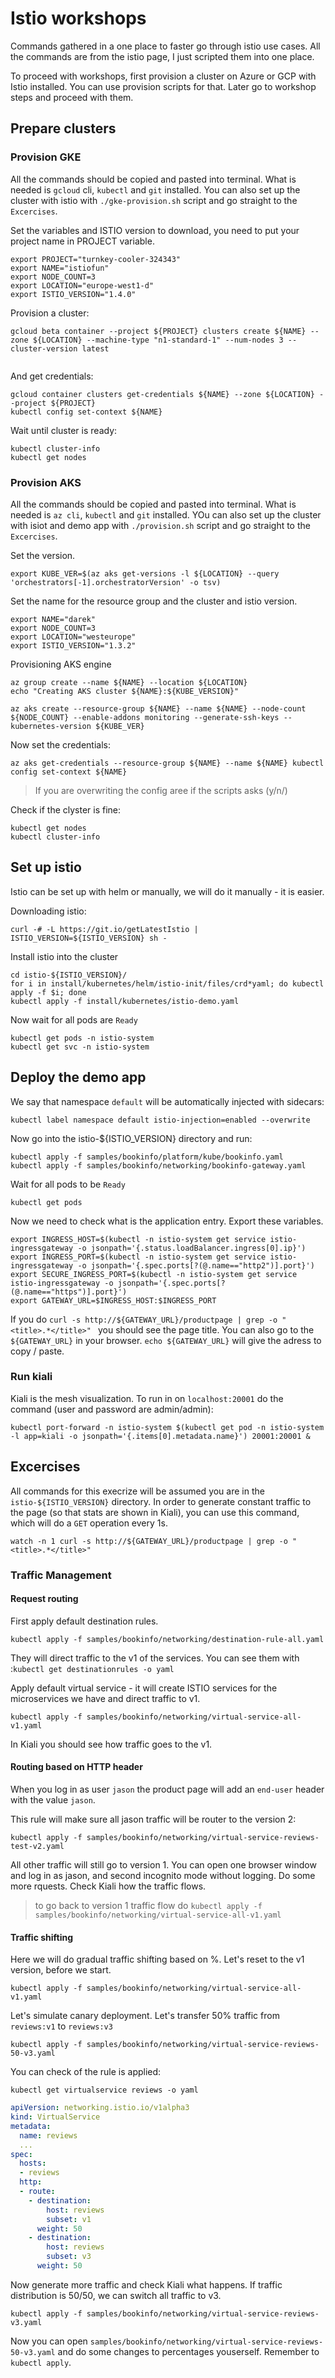 # Istio workshops

Commands gathered in a one place to faster go through istio use cases. All the commands are from the istio page, I just scripted them into one place. 

To proceed with workshops, first provision a cluster on Azure or GCP with Istio installed. You can use provision scripts for that. Later go to workshop steps and proceed with them.

## Prepare clusters 

### Provision GKE

All the commands should be copied and pasted into terminal.
What is needed is `gcloud` cli,  `kubectl` and `git` installed. 
You can also set up the cluster with istio with `./gke-provision.sh` script and go straight to the `Excercises`.

Set the variables and ISTIO version to download, you need to put your project name in PROJECT variable.

```
export PROJECT="turnkey-cooler-324343"
export NAME="istiofun"
export NODE_COUNT=3
export LOCATION="europe-west1-d"
export ISTIO_VERSION="1.4.0"
```

Provision a cluster:

```
gcloud beta container --project ${PROJECT} clusters create ${NAME} --zone ${LOCATION} --machine-type "n1-standard-1" --num-nodes 3 --cluster-version latest


```

And get credentials:

```
gcloud container clusters get-credentials ${NAME} --zone ${LOCATION} --project ${PROJECT}
kubectl config set-context ${NAME}
```

Wait until cluster is ready:

```
kubectl cluster-info
kubectl get nodes
```

### Provision AKS

All the commands should be copied and pasted into terminal. 
What is needed is `az cli`,  `kubectl` and `git` installed. 
YOu can also set up the cluster with isiot and demo app with `./provision.sh` script and go straight to the `Excercises`.

Set the version. 

`export KUBE_VER=$(az aks get-versions -l ${LOCATION} --query 'orchestrators[-1].orchestratorVersion' -o tsv)`

Set the name for the resource group and the cluster and istio version.

```
export NAME="darek"
export NODE_COUNT=3
export LOCATION="westeurope"
export ISTIO_VERSION="1.3.2"
```

Provisioning AKS engine

```
az group create --name ${NAME} --location ${LOCATION} 
echo "Creating AKS cluster ${NAME}:${KUBE_VERSION}"

az aks create --resource-group ${NAME} --name ${NAME} --node-count ${NODE_COUNT} --enable-addons monitoring --generate-ssh-keys --kubernetes-version ${KUBE_VER}
```

Now set the credentials:

`az aks get-credentials --resource-group ${NAME} --name ${NAME}
kubectl config set-context ${NAME}`

> If you are overwriting the config aree if the scripts asks (y/n/)

Check if the clyster is fine:

```
kubectl get nodes
kubectl cluster-info
```

## Set up istio

Istio can be set up with helm or manually, we will do it manually - it is easier.

Downloading istio:

```
curl -# -L https://git.io/getLatestIstio | ISTIO_VERSION=${ISTIO_VERSION} sh -
```

Install istio into the cluster

```
cd istio-${ISTIO_VERSION}/
for i in install/kubernetes/helm/istio-init/files/crd*yaml; do kubectl apply -f $i; done
kubectl apply -f install/kubernetes/istio-demo.yaml
```

Now wait for all pods are `Ready`

```
kubectl get pods -n istio-system
kubectl get svc -n istio-system
```

## Deploy the demo app 


We say that namespace `default` will be automatically injected with sidecars:

```
kubectl label namespace default istio-injection=enabled --overwrite
```

Now go into the istio-${ISTIO_VERSION} directory and run:
```
kubectl apply -f samples/bookinfo/platform/kube/bookinfo.yaml
kubectl apply -f samples/bookinfo/networking/bookinfo-gateway.yaml
```
Wait for all pods to be `Ready`

`kubectl get pods`

Now we need to check what is the application entry. Export these variables. 

```
export INGRESS_HOST=$(kubectl -n istio-system get service istio-ingressgateway -o jsonpath='{.status.loadBalancer.ingress[0].ip}')
export INGRESS_PORT=$(kubectl -n istio-system get service istio-ingressgateway -o jsonpath='{.spec.ports[?(@.name=="http2")].port}')
export SECURE_INGRESS_PORT=$(kubectl -n istio-system get service istio-ingressgateway -o jsonpath='{.spec.ports[?(@.name=="https")].port}')
export GATEWAY_URL=$INGRESS_HOST:$INGRESS_PORT
```

If you do `curl -s http://${GATEWAY_URL}/productpage | grep -o "<title>.*</title>" ` you should see the page title. You can also go to the `${GATEWAY_URL}` in your browser. `echo ${GATEWAY_URL}` will give the adress to copy / paste.

### Run kiali

Kiali is the mesh visualization. To run in on `localhost:20001` do the command (user and password are admin/admin):

`kubectl port-forward -n istio-system $(kubectl get pod -n istio-system -l app=kiali -o jsonpath='{.items[0].metadata.name}') 20001:20001 &`

## Excercises

All commands for this execrize will be assumed you are in the `istio-${ISTIO_VERSION}` directory. In order to generate constant traffic to the page (so that stats are shown in Kiali), you can use this command, which will do a `GET` operation every 1s.

`watch -n 1 curl -s http://${GATEWAY_URL}/productpage | grep -o "<title>.*</title>"` 

### Traffic Management 

#### Request routing

First apply default destination rules. 

`kubectl apply -f samples/bookinfo/networking/destination-rule-all.yaml` 

They will direct traffic to the v1 of the services. You can see them with :`kubectl get destinationrules -o yaml`

Apply default virtual service - it will create ISTIO services for the microservices we have and direct traffic to v1.

`kubectl apply -f samples/bookinfo/networking/virtual-service-all-v1.yaml`

In Kiali you should see how traffic goes to the v1. 

#### Routing based on HTTP header

When you log in as user `jason` the product page will add an `end-user` header with the value `jason`. 

This rule will make sure all jason traffic will be router to the version 2:

`kubectl apply -f samples/bookinfo/networking/virtual-service-reviews-test-v2.yaml` 

All other traffic will still go to version 1. You can open one browser window and log in as jason, and second incognito mode without logging. Do some more rquests. Check Kiali how the traffic flows.

> to go back to version 1 traffic flow do `kubectl apply -f samples/bookinfo/networking/virtual-service-all-v1.yaml`

#### Traffic shifting

Here we will do gradual traffic shifting based on %. Let's reset to the v1 version, before we start.

`kubectl apply -f samples/bookinfo/networking/virtual-service-all-v1.yaml`


Let's simulate canary deployment. Let's transfer 50% traffic from `reviews:v1` to `reviews:v3` 

`kubectl apply -f samples/bookinfo/networking/virtual-service-reviews-50-v3.yaml`


You can check of the rule is applied:

`kubectl get virtualservice reviews -o yaml` 

```yaml
apiVersion: networking.istio.io/v1alpha3
kind: VirtualService
metadata:
  name: reviews
  ...
spec:
  hosts:
  - reviews
  http:
  - route:
    - destination:
        host: reviews
        subset: v1
      weight: 50
    - destination:
        host: reviews
        subset: v3
      weight: 50
```

Now generate more traffic and check Kiali what happens. If traffic distribution is 50/50, we can switch all traffic to v3.

`kubectl apply -f samples/bookinfo/networking/virtual-service-reviews-v3.yaml`

 Now you can open `samples/bookinfo/networking/virtual-service-reviews-50-v3.yaml` and do some changes to percentages youserself. Remember to `kubectl apply`. 
